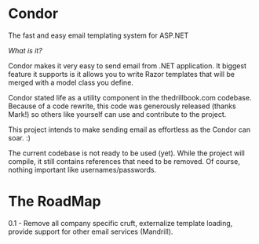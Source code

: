 # Condor
The fast and easy email templating system for ASP.NET

*What is it?* 

Condor makes it very easy to send email from .NET application. It biggest feature it supports is it allows you to write Razor templates 
that will be merged with a model class you define. 

Condor stated life as a utility component in the thedrillbook.com codebase. Because of a code rewrite, this code was generously 
released (thanks Mark!) so others like yourself can use and contribute to the project. 

This project intends to make sending email as effortless as the Condor can soar. :)

The current codebase is not ready to be used (yet). While the project will compile, it still contains references that need to be removed. 
Of course, nothing important like usernames/passwords. 


The RoadMap
===========
0.1 - Remove all company specific cruft, externalize template loading, provide support for other email services (Mandrill).




